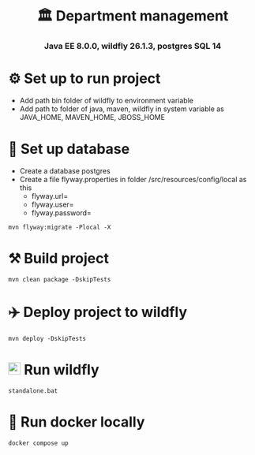 <h1 align="center">🏛️ Department management</h1>
<h3 align="center">Java EE 8.0.0, wildfly 26.1.3, postgres SQL 14</h3>

# ⚙️ Set up to run project
- Add path bin folder of wildfly to environment variable
- Add path to folder of java, maven, wildfly in system variable as JAVA_HOME, MAVEN_HOME, JBOSS_HOME

# 🔨 Set up database
- Create a database postgres
- Create a file flyway.properties in folder /src/resources/config/local as this
  - flyway.url= 
  - flyway.user= 
  - flyway.password=
``` shell
mvn flyway:migrate -Plocal -X
```
# ⚒️ Build project

``` shell
mvn clean package -DskipTests
```

# ✈️ Deploy project to wildfly

``` shell
mvn deploy -DskipTests
```

# <img width="25" src="https://avatars.githubusercontent.com/u/3066274?s=48&v=4"/> Run wildfly
``` shell
standalone.bat
```

# 🐳 Run docker locally
``` shell
docker compose up
```
